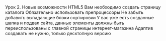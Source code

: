 Урок 2. Новые возможности HTML5
Вам необходимо создать страницу каталога
Обязательно использовать препроцессоры
Не забыть добавить выпадающие блоки сортировки
У вас уже есть созданные шапка и подвал сайта, данные элементы должны быть переиспользованы с главной страницы интернет-магазина
Адаптив создавать не нужно, только десктопную версию
